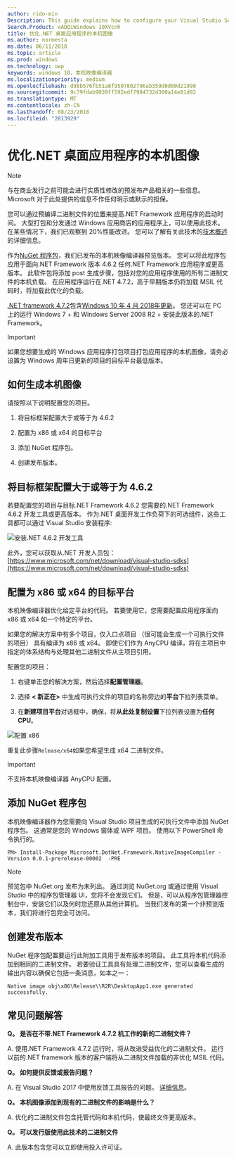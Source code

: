 ```yaml
---
author: rido-min
Description: This guide explains how to configure your Visual Studio Solution to optimize the application binaries with native images.
Search.Product: eADQiWindows 10XVcnh
title: 优化.NET 桌面应用程序的本机图像
ms.author: normesta
ms.date: 06/11/2018
ms.topic: article
ms.prod: windows
ms.technology: uwp
keywords: windows 10，本机映像编译器
ms.localizationpriority: medium
ms.openlocfilehash: d98b576fb51a8f9507802796ab359d0d00d21998
ms.sourcegitcommit: 9c79fdab9039ff592edf7984732d300a14e81d92
ms.translationtype: MT
ms.contentlocale: zh-CN
ms.lasthandoff: 08/23/2018
ms.locfileid: "2813929"
---
```

# <a name="optimize-your-net-desktop-apps-with-native-images"></a>优化.NET 桌面应用程序的本机图像

> [!NOTE]
> 与在商业发行之前可能会进行实质性修改的预发布产品相关的一些信息。 Microsoft 对于此处提供的信息不作任何明示或默示的担保。

您可以通过预编译二进制文件的位置来提高.NET Framework 应用程序的启动时间。 大型打包和分发通过 Windows 应用商店的应用程序上，可以使用此技术。 在某些情况下，我们已观察到 20%性能改进。 您可以了解有关此技术的[技术概述](https://github.com/dotnet/coreclr/blob/master/Documentation/botr/readytorun-overview.md)的详细信息。

作为[NuGet 程序包](https://www.nuget.org/packages/Microsoft.DotNet.Framework.NativeImageCompiler)，我们已发布的本机映像编译器预览版本。 您可以将此程序包应用于面向.NET Framework 版本 4.6.2 任何.NET Framework 应用程序或更高版本。 此软件包将添加 post 生成步骤，包括对您的应用程序使用的所有二进制文件的本机负载。 在应用程序运行在.NET 4.7.2，高于早期版本仍将加载 MSIL 代码时，将加载此优化的负载。

[.NET framework 4.7.2](https://blogs.msdn.microsoft.com/dotnet/2018/04/30/announcing-the-net-framework-4-7-2/)包含[Windows 10 年 4 月 2018年更新](https://blogs.windows.com/windowsexperience/2018/04/30/how-to-get-the-windows-10-april-2018-update/)。 您还可以在 PC 上的运行 Windows 7 + 和 Windows Server 2008 R2 + 安装此版本的.NET Framework。

> [!IMPORTANT]
> 如果您想要生成的 Windows 应用程序打包项目打包应用程序的本机图像，请务必设置为 Windows 周年日更新的项目的目标平台最低版本。

## <a name="how-to-produce-native-images"></a>如何生成本机图像

请按照以下说明配置您的项目。

1. 将目标框架配置大于或等于为 4.6.2

2. 配置为 x86 或 x64 的目标平台 

3. 添加 NuGet 程序包。

4. 创建发布版本。

## <a name="configure-the-target-framework-as-462-or-above"></a>将目标框架配置大于或等于为 4.6.2

若要配置您的项目与目标.NET Framework 4.6.2 您需要的.NET Framework 4.6.2 开发工具或更高版本。 作为.NET 桌面开发工作负荷下的可选组件，这些工具都可以通过 Visual Studio 安装程序:

![安装.NET 4.6.2 开发工具](images/desktop-to-uwp/install-4.6.2-devpack.png)

此外，您可以获取从.NET 开发人员包：[https://www.microsoft.com/net/download/visual-studio-sdks](https://www.microsoft.com/net/download/visual-studio-sdks)

## <a name="configure-the-target-platform-as-x86-or-x64"></a>配置为 x86 或 x64 的目标平台

本机映像编译器优化给定平台的代码。 若要使用它，您需要配置应用程序面向 x86 或 x64 如一个特定的平台。

如果您的解决方案中有多个项目，仅入口点项目 （很可能会生成一个可执行文件的项目） 具有编译为 x86 或 x64。 即使它们作为 AnyCPU 编译，将在主项目中指定的体系结构与处理其他二进制文件从主项目引用。

配置您的项目：

1. 右键单击您的解决方案，然后选择**配置管理器**。

2. 选择 **< 新正在>** 中生成可执行文件的项目的名称旁边的**平台**下拉列表菜单。

3. 在**新建项目平台**对话框中，确保，将**从此处复制设置**下拉列表设置为**任何 CPU**。

![配置 x86](images/desktop-to-uwp/configure-x86.png)

重复此步骤`Release/x64`如果您希望生成 x64 二进制文件。

>[!IMPORTANT]
> 不支持本机映像编译器 AnyCPU 配置。

## <a name="add-the-nuget-packages"></a>添加 NuGet 程序包

本机映像编译器作为您需要向 Visual Studio 项目生成的可执行文件中添加 NuGet 程序包。 这通常是您的 Windows 窗体或 WPF 项目。 使用以下 PowerShell 命令执行的。

```PS
PM> Install-Package Microsoft.DotNet.Framework.NativeImageCompiler -Version 0.0.1-prerelease-00002  -PRE
```

> [!NOTE]
> 预览包中 NuGet.org 发布为未列出。 通过浏览 NuGet.org 或通过使用 Visual Studio 中的程序包管理器 UI，您将不会发现它们。 但是，可以从程序包管理器控制台中，安装它们以及何时您还原从其他计算机。 当我们发布的第一个非预览版本，我们将进行包完全可访问。

## <a name="create-a-release-build"></a>创建发布版本

NuGet 程序包配置要运行此附加工具用于发布版本的项目。 此工具将本机代码添加到相同的二进制文件。
若要验证工具具有处理二进制文件，您可以查看生成的输出内容以确保它包括一条消息，如本之一：

```
Native image obj\x86\Release\\R2R\DesktopApp1.exe generated successfully.
```

## <a name="faq"></a>常见问题解答

**Q。 是否在不带.NET Framework 4.7.2 机工作的新的二进制文件？**

A. 使用.NET Framework 4.7.2 运行时，将从改进受益优化的二进制文件。 运行以前的.NET framework 版本的客户端将从二进制文件加载的非优化 MSIL 代码。

**Q。 如何提供反馈或报告问题？**

A. 在 Visual Studio 2017 中使用反馈工具报告的问题。 [详细信息](https://docs.microsoft.com/visualstudio/ide/how-to-report-a-problem-with-visual-studio-2017)。

**Q。 本机图像添加到现有的二进制文件的影响是什么？**

A. 优化的二进制文件包含托管代码和本机代码，使最终文件更高版本。

**Q。 可以发行版使用此技术的二进制文件**

A. 此版本包含您可以立即使用投入许可证。
